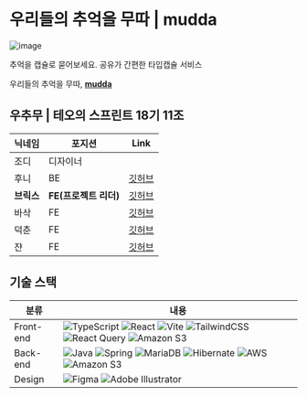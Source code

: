 # 우리들의 추억을 무따 | mudda

![image](https://github.com/user-attachments/assets/808d0aae-6235-4cff-8dd9-6d5b1e7c0e00)

추억을 캡슐로 묻어보세요. 공유가 간편한 타입캡슐 서비스

우리들의 추억을 무따, [**mudda**](https://mudda.kr)

## **우추무** | 테오의 스프린트 18기 11조

|닉네임|포지션|Link|
|---|---|---|
|조디|디자이너||
|후니|BE|[깃허브](https://github.com/orgs/uchumu/people/Gem-o-b)|
|**브릭스**|**FE(프로젝트 리더)**|[깃허브](https://github.com/orgs/uchumu/people/bunzzeok)|
|바삭|FE|[깃허브](https://github.com/orgs/uchumu/people/yangBasak)|
|덕춘|FE|[깃허브](https://github.com/orgs/uchumu/people/Minsoek96)|
|쟌|FE|[깃허브](https://github.com/orgs/uchumu/people/bbbjihan)|



## 기술 스택

|분류|내용|
|---|---|
|Front-end|![TypeScript](https://img.shields.io/badge/typescript-%23007ACC.svg?style=for-the-badge&logo=typescript&logoColor=white) ![React](https://img.shields.io/badge/react-%2320232a.svg?style=for-the-badge&logo=react&logoColor=%2361DAFB) ![Vite](https://img.shields.io/badge/vite-%23646CFF.svg?style=for-the-badge&logo=vite&logoColor=white) ![TailwindCSS](https://img.shields.io/badge/tailwindcss-%2338B2AC.svg?style=for-the-badge&logo=tailwind-css&logoColor=white) ![React Query](https://img.shields.io/badge/-React%20Query-FF4154?style=for-the-badge&logo=react%20query&logoColor=white) ![Amazon S3](https://img.shields.io/badge/Amazon%20S3-FF9900?style=for-the-badge&logo=amazons3&logoColor=white)|
|Back-end|![Java](https://img.shields.io/badge/java-%23ED8B00.svg?style=for-the-badge&logo=openjdk&logoColor=white) ![Spring](https://img.shields.io/badge/spring-%236DB33F.svg?style=for-the-badge&logo=spring&logoColor=white) ![MariaDB](https://img.shields.io/badge/MariaDB-003545?style=for-the-badge&logo=mariadb&logoColor=white) ![Hibernate](https://img.shields.io/badge/Hibernate-59666C?style=for-the-badge&logo=Hibernate&logoColor=white) ![AWS](https://img.shields.io/badge/AWS-%23FF9900.svg?style=for-the-badge&logo=amazon-aws&logoColor=white) ![Amazon S3](https://img.shields.io/badge/Amazon%20S3-FF9900?style=for-the-badge&logo=amazons3&logoColor=white)|
|Design|![Figma](https://img.shields.io/badge/figma-%23F24E1E.svg?style=for-the-badge&logo=figma&logoColor=white) ![Adobe Illustrator](https://img.shields.io/badge/adobe%20illustrator-%23FF9A00.svg?style=for-the-badge&logo=adobe%20illustrator&logoColor=white)|
